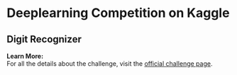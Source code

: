 # Deeplearning Competition on Kaggle

## Digit Recognizer

**Learn More:**  
For all the details about the challenge, visit the [official challenge page]([https://www.kaggle.com/competitions/digit-recognizer]).
